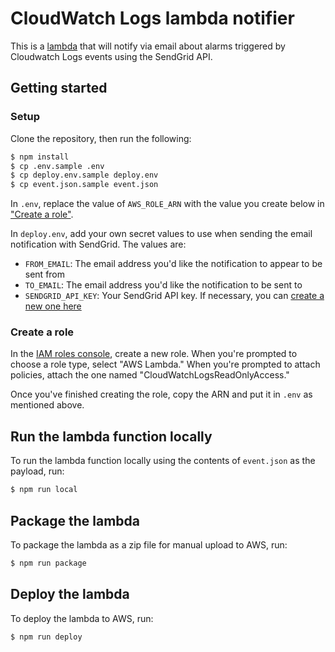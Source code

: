 # CloudWatch Logs lambda notifier

This is a [lambda](https://aws.amazon.com/lambda/) that will notify via email about alarms triggered by Cloudwatch
Logs events using the SendGrid API.

## Getting started

### Setup

Clone the repository, then run the following:

```bash
$ npm install
$ cp .env.sample .env
$ cp deploy.env.sample deploy.env
$ cp event.json.sample event.json
```

In `.env`, replace the value of `AWS_ROLE_ARN` with the value you create below in ["Create a role"](#create-a-role).

In `deploy.env`, add your own secret values to use when sending the email notification with SendGrid. The values are:

- `FROM_EMAIL`: The email address you'd like the notification to appear to be sent from
- `TO_EMAIL`: The email address you'd like the notification to be sent to
- `SENDGRID_API_KEY`: Your SendGrid API key. If necessary, you can [create a new one here](https://app.sendgrid.com/settings/api_keys)

### Create a role

In the [IAM roles console](https://console.aws.amazon.com/iam/home#/roles), create a new role. When you're prompted
to choose a role type, select "AWS Lambda." When you're prompted to attach policies, attach the one named
"CloudWatchLogsReadOnlyAccess."

Once you've finished creating the role, copy the ARN and put it in `.env` as mentioned above.

## Run the lambda function locally

To run the lambda function locally using the contents of `event.json` as the payload, run:

```bash
$ npm run local
```

## Package the lambda

To package the lambda as a zip file for manual upload to AWS, run:

```bash
$ npm run package
```

## Deploy the lambda

To deploy the lambda to AWS, run:

```bash
$ npm run deploy
```
